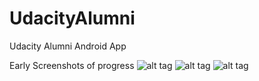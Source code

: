 # UdacityAlumni
Udacity Alumni Android App

Early Screenshots of progress
![alt tag](https://github.com/BenGoBlue05/UdacityAlumni/blob/master/MainActivity.png)
![alt tag](https://github.com/BenGoBlue05/UdacityAlumni/blob/master/navview.png)
![alt tag](https://github.com/BenGoBlue05/UdacityAlumni/blob/master/article_detail_activity.png)


